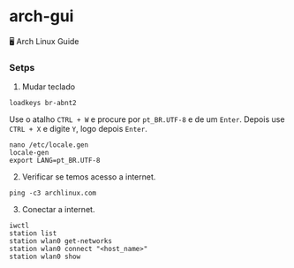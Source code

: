 # arch-gui
🖥 Arch Linux Guide

### Setps

1. Mudar teclado

```
loadkeys br-abnt2
```
Use o atalho `CTRL + W` e procure por `pt_BR.UTF-8` e de um `Enter`.
Depois use `CTRL + X` e digite `Y`, logo depois `Enter`.
```
nano /etc/locale.gen
locale-gen
export LANG=pt_BR.UTF-8
```

2. Verificar se temos acesso a internet.
```
ping -c3 archlinux.com
```

3. Conectar a internet.
```
iwctl
station list
station wlan0 get-networks
station wlan0 connect "<host_name>"
station wlan0 show
```
